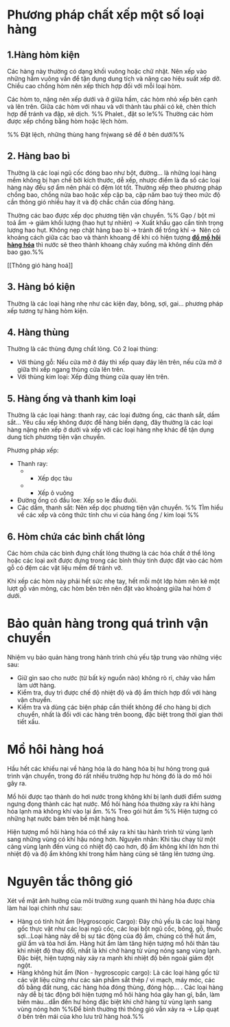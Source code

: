 # Phương pháp chất xếp một số loại hàng
## 1.Hàng hòm kiện
Các hàng này thường có dạng khối vuông hoặc chữ nhật. Nên xếp vào những hầm vuông vắn để tận dụng dung tích và nâng cao hiệu suất xếp dỡ. Chiều cao chồng hòm nên xếp thích hợp đối với mỗi loại hòm. 

Các hòm to, nặng nên xếp dưới và ở giữa hầm, các hòm nhỏ xếp bên cạnh và lên trên. Giữa các hòm với nhau và với thành tàu phải có kê, chèn thích hợp để tránh va đập, xê dịch. 
%% Phalet., đặt so le%%
Thường các hòm được xếp chồng bằng hòm hoặc lệch hòm.

%% Đặt lệch, những thùng hang fnjwang sẽ để ở bên dưới%%

## 2. Hàng bao bì
Thường là các loại ngũ cốc đóng bao như bột, đường... là những loại hàng mềm không bị hạn chế bởi kích thước, dễ xếp, nhược điểm là đa số các loại hàng này đều sợ ẩm nên phải có đệm lót tốt. 
Thường xếp theo phương pháp chồng bao, chồng nửa bao hoặc xếp cặp ba, cặp năm bao tuỳ theo mức độ cần thông gió nhiều hay ít và độ chắc chắn của đống hàng. 

Thường các bao được xếp dọc phương tiện vận chuyển.
%% Gạo / bột mì toả ẩm -> giảm khối lượng (hao hụt tự nhiên) -> Xuất khẩu gạo cần tính trọng lượng hao hụt. 
Không nẹp chặt hàng bao bì -> tránh để trống khí ->  Nên có khoảng cách giữa các bao và thành khoang để khi có hiện tượng [**đổ mồ hôi hàng hóa**](http://banog.vn/do-mo-hoi-hang-hoa/) thì nước sẽ theo thành khoang chảy xuống mà không dính đến bao gạo.%%

[[Thông gió hàng hoá]] 
## 3. Hàng bó kiện
Thường là các loại hàng nhẹ như các kiện đay, bông, sợi, gai... phương pháp xếp tương tự hàng hòm kiện.
## 4. Hàng thùng 
Thường là các thùng đựng chất lỏng. Có 2 loại thùng:
- Với thùng gỗ: Nếu cửa mở ở đáy thì xếp quay đáy lên trên, nếu cửa mở ở giữa thì xếp ngang thùng cửa lên trên. 
- Với thùng kim loại: Xếp đứng thùng cửa quay lên trên.
## 5. Hàng ống và thanh kim loại
Thường là các loại hàng: thanh ray, các loại đường ống, các thanh sắt, dầm sắt... 
Yêu cầu xếp không được để hàng biến dạng, đây thường là các loại hàng nặng nên xếp ở dưới và xếp với các loại hàng nhẹ khác để tận dụng dung tích phương tiện vận chuyển.

Phương pháp xếp: 
- Thanh ray:
  - - Xếp dọc tàu
  - - Xếp ô vuông 
- Đường ống có đầu loe: Xếp so le đầu đuôi. 
- Các dầm, thanh sắt: Nên xếp dọc phương tiện vận chuyển.
%% TÌm hiểu về các xếp và công thức tính chu vi của hàng ống / kim loại %%
## 6. Hòm chứa các bình chất lỏng 
Các hòm chứa các bình đựng chất lỏng thường là các hóa chất ở thể lỏng hoặc các loại axít được đựng trong các bình thủy tinh được đặt vào các hòm gỗ có đệm các vật liệu mềm để tránh vỡ. 

Khi xếp các hòm này phải hết sức nhẹ tay, hết mỗi một lớp hòm nên kê một lượt gỗ ván mỏng, các hòm bên trên nên đặt vào khoảng giữa hai hòm ở dưới.

# Bảo quản hàng trong quá trình vận chuyển 
Nhiệm vụ bảo quản hàng trong hành trình chủ yếu tập trung vào những việc sau:
- Giữ gìn sao cho nước (từ bất kỳ nguồn nào) không rò rỉ, chảy vào hầm làm ướt hàng. 
- Kiểm tra, duy trì được chế độ nhiệt độ và độ ẩm thích hợp đối với hàng vận chuyển.
- Kiểm tra và dùng các biện pháp cần thiết không để cho hàng bị dịch chuyển, nhất là đối với các hàng trên boong, đặc biệt trong thời gian thời tiết xấu.

# Mồ hôi hàng hoá
Hầu hết các khiếu nại về hàng hóa là do hàng hóa bị hư hỏng trong quá trình vận chuyển, trong đó rất nhiều trường hợp hư hỏng đó là do mồ hôi gây ra.

Mồ hôi được tạo thành do hơi nước trong không khí bị lạnh dưới điểm sương ngưng đọng thành các hạt nước. Mồ hôi hàng hóa thường xảy ra khi hàng hóa lạnh mà không khí vào lại ấm.
%% Treo gói hút ẩm %%
Hiện tượng có những hạt nước bám trên bề mặt hàng hoá.

Hiện tượng mồ hôi hàng hóa có thể xảy ra khi tàu hành trình từ vùng lạnh sang những vùng có khí hậu nóng hơn. Nguyên nhân: Khi tàu chạy từ một cảng vùng lạnh đến vùng có nhiệt độ cao hơn, độ ẩm không khí lớn hơn thì nhiệt độ và độ ẩm không khí trong hầm hàng cũng sẽ tăng lên tương ứng.

# Nguyên tắc thông gió
Xét về mặt ảnh hưởng của môi trường xung quanh thì hàng hóa được chia làm hai loại chính như sau: 
- Hàng có tính hút ẩm (Hygroscopic Cargo): Đây chủ yếu là các loại hàng gốc thực vật như các loại ngũ cốc, các loại bột ngũ cốc, bông, gỗ, thuốc sợi...Loại hàng này dễ bị sự tác động của độ ẩm, chúng có thể hút ẩm, giữ ẩm và tỏa hơi ẩm. Hàng hút ẩm làm tăng hiện tượng mồ hôi thân tàu khi nhiệt độ thay đổi, nhất là khi chở hàng từ vùng nóng sang vùng lạnh. Đặc biệt, hiện tượng này xảy ra mạnh khi nhiệt độ bên ngoài giảm đột ngột. 
- Hàng không hút ẩm (Non - hygroscopic cargo): Là các loại hàng gốc từ các vật liệu cứng như các sản phẩm sắt thép / vi mạch, máy móc, các đồ bằng đất nung, các hàng hóa đóng thùng, đóng hộp... . Các loại hàng này dễ bị tác động bởi hiện tượng mồ hôi hàng hóa gây han gỉ, bẩn, làm biến màu...dẫn đến hư hỏng đặc biệt khi chở hàng từ vùng lạnh sang vùng nóng hơn
%%Để bình thường thì thông gió vẫn xảy ra -> Lắp quạt ở bên trên mái của kho lưu trữ hàng hoá.%%

